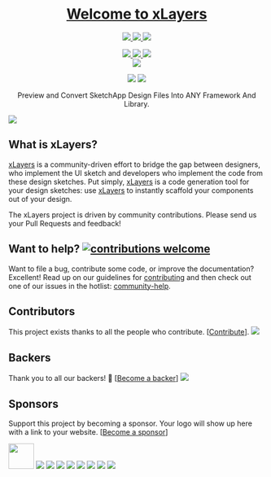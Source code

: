 <h1 align="center">
  <a href="https://xlayers.app">Welcome to xLayers</a>
</h1>

<p align="center" >
  
 <a href="https://xlayers.app">
    <img src="https://img.shields.io/website-up-down-ff69b4-ff69b4/http/shields.io.svg?label=xlayers.app"/>
  </a>

 <a href="https://xlayers.dev">
    <img src="https://img.shields.io/website-up-down-ff69b4-ff69b4/http/shields.io.svg?label=xlayers.dev"/>
  </a>
 
   <a href="https://xlayers.design">
    <img src="https://img.shields.io/website-up-down-ff69b4-ff69b4/http/shields.io.svg?label=xlayers.design"/>
  </a>
</p>

<p align="center" >
  
  <a href="https://twitter.com/xlayers_">
    <img src="https://img.shields.io/badge/say-thanks-ff69b4.svg"/>
  </a>
  
  <a href="https://angular.io">
    <img src="https://img.shields.io/badge/Made%20with-Angular-E13137.svg"/>
  </a>
  
  <a href="https://github.com/xlayers/xlayers/issues">
    <img src="http://isitmaintained.com/badge/resolution/xlayers/xlayers.svg"/>
  </a>
  
  <br/>
  <a href="https://github.com/xlayers/xlayers/actions">
    <img src="https://github.com/xlayers/xlayers/workflows/mainworkflow/badge.svg" />
  </a>
  
</p>

<p align="center" >

  <img src="https://img.shields.io/github/license/xlayers/xlayers.svg"/>
  
 <a href="https://github.com/xlayers/xlayers">
    <img src="https://img.shields.io/github/contributors/xlayers/xlayers.svg"/>
  </a>

</p>

<p align="center">Preview and Convert SketchApp Design Files Into ANY Framework And Library.</p>
<img align="center" src="https://raw.githubusercontent.com/xlayers/xlayers/main/apps/xlayers/src/assets/xlayers-ui-1.png?raw=true"/>

## What is xLayers?

[xLayers](https://xLayers.dev) is a community-driven effort to bridge the gap between designers, who implement the UI sketch and developers who implement the code from these design sketches. Put simply, [xLayers](https://xLayers.design) is a code generation tool for your design sketches: use [xLayers](https://xLayers.app) to instantly scaffold your components out of your design.

The xLayers project is driven by community contributions. Please send us your Pull Requests and feedback!

## Want to help? [![contributions welcome](https://img.shields.io/badge/contributions-welcome-brightgreen.svg?style=flat)](https://github.com/xlayers/xlayers/issues)

Want to file a bug, contribute some code, or improve the documentation? Excellent! Read up on our guidelines for [contributing](https://github.com/xlayers/xlayers/blob/master/CONTRIBUTING.md) and then check out one of our issues in the hotlist: [community-help](https://github.com/xlayers/xlayers/issues).

## Contributors

This project exists thanks to all the people who contribute. [[Contribute](CONTRIBUTING.md)].
<a href="https://github.com/xlayers/xlayers/graphs/contributors">
<img src="https://opencollective.com/xlayers/contributors.svg?width=890&button=false" />
</a>

## Backers

Thank you to all our backers! 🙏 [[Become a backer](https://opencollective.com/xlayers#backer)]
<a href="https://opencollective.com/xlayers#backers" target="_blank"><img src="https://opencollective.com/xlayers/backers.svg?width=890"></a>

## Sponsors

Support this project by becoming a sponsor. Your logo will show up here with a link to your website. [[Become a sponsor](https://opencollective.com/xlayers#sponsor)]

[<img src="https://pbs.twimg.com/profile_images/481333142238679040/ErykRvBG_200x200.png" width="50">](https://www.centigrade.de/en)
<a href="https://opencollective.com/xlayers/sponsor/2/website" target="_blank"><img src="https://opencollective.com/xlayers/sponsor/2/avatar.svg"></a>
<a href="https://opencollective.com/xlayers/sponsor/3/website" target="_blank"><img src="https://opencollective.com/xlayers/sponsor/3/avatar.svg"></a>
<a href="https://opencollective.com/xlayers/sponsor/4/website" target="_blank"><img src="https://opencollective.com/xlayers/sponsor/4/avatar.svg"></a>
<a href="https://opencollective.com/xlayers/sponsor/5/website" target="_blank"><img src="https://opencollective.com/xlayers/sponsor/5/avatar.svg"></a>
<a href="https://opencollective.com/xlayers/sponsor/6/website" target="_blank"><img src="https://opencollective.com/xlayers/sponsor/6/avatar.svg"></a>
<a href="https://opencollective.com/xlayers/sponsor/7/website" target="_blank"><img src="https://opencollective.com/xlayers/sponsor/7/avatar.svg"></a>
<a href="https://opencollective.com/xlayers/sponsor/8/website" target="_blank"><img src="https://opencollective.com/xlayers/sponsor/8/avatar.svg"></a>
<a href="https://opencollective.com/xlayers/sponsor/9/website" target="_blank"><img src="https://opencollective.com/xlayers/sponsor/9/avatar.svg"></a>
